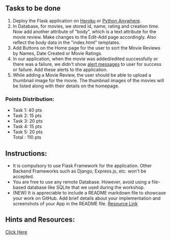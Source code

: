## Tasks to be done
1. Deploy the Flask application on [Heroku](https://www.heroku.com/) or [Python Anywhere](https://www.pythonanywhere.com/).
2. In Database, for movies, we stored id, name, rating and creation time. Now add another attribute of "body", which is a text attribute for the movie review. Make changes to the Edit-Add page accordingly. Also reflect the body data in the "index.html" templates.
3. Add Buttons on the Home page for the user to sort the Movie Reviews by Names, Date Created or Movie Ratings.
4. In our application, when the movie was added/edited successfully or there was a failure, we didn't show [alert messages](https://getbootstrap.com/docs/4.0/components/alerts/) to user for success or failure. Add these alerts to the application. 
5. While adding a Movie Review, the user should be able to upload a thumbnail image for the movie. The thumbnail images of the movies will be listed along with their details on the homepage.

### Points Distribution:
- Task 1: 40 pts
- Task 2: 15 pts
- Task 3: 20 pts
- Task 4: 15 pts
- Task 5: 20 pts      
Total : 110 pts

## Instructions:
- It is compulsory to use Flask Framework for the application. Other Backend Frameworks such as Django, Express.js, etc. won't be accepted.
- You are free to use any remote Database. However, avoid using a file-based database like SQLite that we used during the workshop.
- (NEW) It is appreciable to include a README markdown file to showcase your work on GitHub. Add brief details about your implementation and screenshots of your App in the README file. [Resource Link](https://guides.github.com/features/mastering-markdown/)

## Hints and Resources: 
[Click Here](tasks_resources.md)